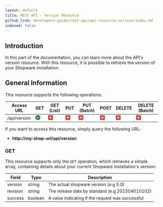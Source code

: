 ```yaml
---
layout: default
title: REST API - Version Resource
github_link: developers-guide/rest-api/api-resource-version/index.md
indexed: false
---
```


## Introduction

In this part of the documentation, you can learn more about the API's version resource. With this resource, it is possible to retrieve the version of your Shopware installation.

## General Information

This resource supports the following operations:

|  Access URL                 | GET                   | GET (List)          | PUT                 | PUT (Batch)         | POST                | DELETE          | DELETE (Batch)  |
|-----------------------------|-----------------------|---------------------|---------------------|---------------------|---------------------|-----------------|-----------------|
| /api/version                | ![Yes](../img/yes.png) | ![No](../img/no.png) | ![No](../img/no.png) | ![No](../img/no.png) | ![No](../img/no.png) | ![No](../img/no.png)   | ![No](../img/no.png)   |

If you want to access this resource, simply query the following URL:

* **http://my-shop-url/api/version**

### GET

This resource supports only the `GET` operation, which retrieves a simple array, containing details about your current Shopware installation's version:

| Field                | Type                        | Description                                        |
|-------------------|---------------------------|--------------------------------------------------|
| version            | string                    | The actual shopware version (e.g 5.0)            |
| revision            | string                    | The release date by standard (e.g 201504010102)  |
| success            | boolean                    | A value indicating if the request was successful |
